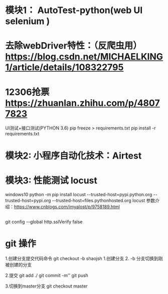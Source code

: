 # 模块1： AutoTest-python(web UI selenium )
# 去除webDriver特性：（反爬虫用）https://blog.csdn.net/MICHAELKING1/article/details/108322795
# 12306抢票 https://zhuanlan.zhihu.com/p/48077823
UI测试+接口测试(PYTHON 3.6)
pip freeze > requirements.txt
pip install -r requirements.txt

# 模块2:  小程序自动化技术：Airtest

# 模块3: 性能测试 locust
windows10 
python -m pip install locust  --trusted-host=pypi.python.org --trusted-host=pypi.org --trusted-host=files.pythonhosted.org
locust 参数介绍：https://www.cnblogs.com/imyalost/p/9758189.html
##
git config --global http.sslVerify false


# git 操作
1.创建分支提交代码命令
git checkout -b shaojsh   1.创建分支  2. -b  分支切换到刚被创建的分支

2.提交
git add ./
git commit -m''
git push

3.切换到master分支
git checkout master

